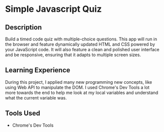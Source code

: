 # Simple Javascript Quiz

## Description

Build a timed code quiz with multiple-choice questions. This app will run in the browser and feature dynamically updated HTML and CSS powered by your JavaScript code. It will also feature a clean and polished user interface and be responsive, ensuring that it adapts to multiple screen sizes.

## Learning Experience
During this project, I applied many new programming new concepts, like using Web API to manipulate the DOM. I used Chrome's Dev Tools a lot more towards the end to help me look at my local variables and understand what the current variable was.  

## Tools Used
* Chrome's Dev Tools

